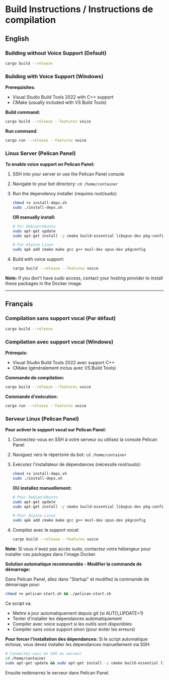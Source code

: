 # Build Instructions / Instructions de compilation

## English

### Building without Voice Support (Default)
```bash
cargo build --release
```

### Building with Voice Support (Windows)

**Prerequisites:**
- Visual Studio Build Tools 2022 with C++ support
- CMake (usually included with VS Build Tools)

**Build command:**
```bash
cargo build --release --features voice
```

**Run command:**
```bash
cargo run --release --features voice
```

### Linux Server (Pelican Panel)

**To enable voice support on Pelican Panel:**

1. SSH into your server or use the Pelican Panel console
2. Navigate to your bot directory: `cd /home/container`
3. Run the dependency installer (requires root/sudo):
   ```bash
   chmod +x install-deps.sh
   sudo ./install-deps.sh
   ```

   **OR manually install:**
   ```bash
   # For Debian/Ubuntu
   sudo apt-get update
   sudo apt-get install -y cmake build-essential libopus-dev pkg-config

   # For Alpine Linux
   sudo apk add cmake make gcc g++ musl-dev opus-dev pkgconfig
   ```

4. Build with voice support:
   ```bash
   cargo build --release --features voice
   ```

**Note:** If you don't have sudo access, contact your hosting provider to install these packages in the Docker image.

---

## Français

### Compilation sans support vocal (Par défaut)
```bash
cargo build --release
```

### Compilation avec support vocal (Windows)

**Prérequis:**
- Visual Studio Build Tools 2022 avec support C++
- CMake (généralement inclus avec VS Build Tools)

**Commande de compilation:**
```bash
cargo build --release --features voice
```

**Commande d'exécution:**
```bash
cargo run --release --features voice
```

### Serveur Linux (Pelican Panel)

**Pour activer le support vocal sur Pelican Panel:**

1. Connectez-vous en SSH à votre serveur ou utilisez la console Pelican Panel
2. Naviguez vers le répertoire du bot: `cd /home/container`
3. Exécutez l'installateur de dépendances (nécessite root/sudo):
   ```bash
   chmod +x install-deps.sh
   sudo ./install-deps.sh
   ```

   **OU installez manuellement:**
   ```bash
   # Pour Debian/Ubuntu
   sudo apt-get update
   sudo apt-get install -y cmake build-essential libopus-dev pkg-config

   # Pour Alpine Linux
   sudo apk add cmake make gcc g++ musl-dev opus-dev pkgconfig
   ```

4. Compilez avec le support vocal:
   ```bash
   cargo build --release --features voice
   ```

**Note:** Si vous n'avez pas accès sudo, contactez votre hébergeur pour installer ces packages dans l'image Docker.

**Solution automatique recommandée - Modifier la commande de démarrage:**

Dans Pelican Panel, allez dans "Startup" et modifiez la commande de démarrage pour:
```bash
chmod +x pelican-start.sh && ./pelican-start.sh
```

Ce script va:
- Mettre à jour automatiquement depuis git (si AUTO_UPDATE=1)
- Tenter d'installer les dépendances automatiquement
- Compiler avec voice support si les outils sont disponibles
- Compiler sans voice support sinon (pour éviter les erreurs)

**Pour forcer l'installation des dépendances:**
Si le script automatique échoue, vous devez installer les dépendances manuellement via SSH:
```bash
# Connectez-vous en SSH au serveur
cd /home/container
sudo apt-get update && sudo apt-get install -y cmake build-essential libopus-dev pkg-config
```

Ensuite redémarrez le serveur dans Pelican Panel.
